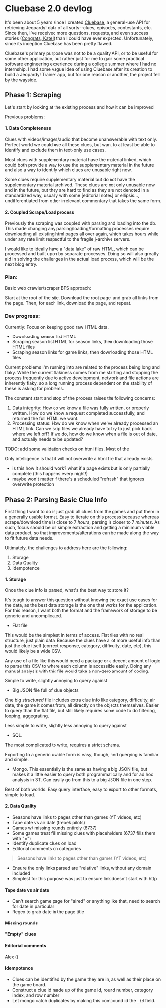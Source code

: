 # Cluebase 2.0 devlog

It's been about 5 years since I created [Cluebase](cluebase.luke.lav.in), a general-use API for retrieving Jeopardy! data of all sorts--clues, episodes, contestants, etc. Since then, I've received more questions, requests, and even success stories ([Congrats, Kate!](https://www.youtube.com/watch?v=AKN-SKdbYWo)) than I could have ever expected. Unfortunately, since its inception Cluebase has been pretty flawed.

Cluebase's primary purpose was not to be a quality API, or to be useful for some other application, but rather just for me to gain some practical software engineering experience during a college summer where I had no internship. I had some vague idea of using Cluebase after its creation to build a Jeopardy! Trainer app, but for one reason or another, the project fell by the wayside.

## Phase 1: Scraping

Let's start by looking at the existing process and how it can be improved

Previous problems:

#### 1. Data Completeness  

Clues with videos/images/audio that become unanswerable with text only. Perfect world we could use all these clues, but want to at least be able to identify and exclude them in text-only use cases.

Most clues with supplementary material have the material linked, which could both provide a way to use the supplementary material in the future and also a way to identify which clues are unusable right now.

Some clues require supplementary material but do not have the supplementary material archived. These clues are not only unusable now and in the future, but they are hard to find as they are not denoted in a standardized way, usually with some [editorial notes] or ellipsis..., undifferentiated from other irrelevant commentary that takes the same form.

#### 2. Coupled Scrape/Load process

Previously the scraping was coupled with parsing and loading into the db. This made changing any parsing/loading/formatting processes require downloading all existing html pages all over again, which takes hours while under any rate limit respectful to the fragile j-archive servers. 

I would like to ideally have a "data lake" of raw HTML, which can be processed and built upon by separate processes. Doing so will also greatly aid in solving the challenges in the actual load process, which will be the next blog entry.


### Plan:

Basic web crawler/scraper BFS approach:

Start at the root of the site. Download the root page, and grab all links from the page. Then, for each link, download the page, and repeat.



### Dev progress:

Currently: Focus on keeping good raw HTML data.

- Downloading season list HTML
- Scraping season list HTML for season links, then downloading those HTML files
- Scraping season links for game links, then downloading those HTML files

Current problems I'm running into are related to the process being long and flaky. While the current flakiness comes from me starting and stopping the process frequently due to active development, network and file actions are inherently flaky, so a long running process dependent on the stability of these is asking for problems. 

The constant start and stop of the process raises the following concerns:

1. Data integrity: How do we know a file was fully written, or properly written. How do we know a request completed successfully, and returned the full HTML we want.
2. Processing status: How do we know when we've already processed an HTML link. Can we skip files we already have to try to just pick back where we left off? If we do, how do we know when a file is out of date, and actually needs to be updated?

TODO: add some validation checks on html files. Most of the 

Only intelligence is that it will not overwrite a html file that already exists
 - is this how it should work? what if a page exists but is only partially complete (this happens every night!)
 - maybe won't matter if there's a scheduled "refresh" that ignores overwrite protection


## Phase 2: Parsing Basic Clue Info

First thing I want to do is just grab all clues from the games and put them in a generally usable format. Easy to iterate on this process because whereas scrape/download time is close to 7 *hours*, parsing is closer to 7 *minutes*. As such, focus should be on simple extraction and getting a minimum viable data product, so that improvements/alterations can be made along the way to fit future data needs.

Ultimately, the challenges to address here are the following:

1. Storage
2. Data Quality
3. Idempotence

#### 1. Storage

Once the clue info is parsed, what's the best way to store it? 

It's tough to answer this question without knowing the exact use cases for the data, as the best data storage is the one that works for the application. For this reason, I want both the format and the framework of storage to be generic and uncomplicated.

- Flat file
 
This would be the simplest in terms of access. Flat files with no real structure, just plain data. Because the clues have a lot more useful info than just the clue itself (correct response, category, difficulty, date, etc), this would likely be a wide CSV. 

Any use of a file like this would need a package or a decent amount of logic to parse this CSV to where each column is accessible easily. Doing any manual analysis with this file would take a non-zero amount of coding.

Simple to write, slightly annoying to query against

- Big JSON file full of clue objects

One big *structured* file includes extra clue info like category, difficulty, air date, the game it comes from, all directly on the objects themselves. Easier to query than the flat file, but still likely requires some code to do filtering, looping, aggegrating.

Less simple to write, slightly less annoying to query against

- SQL.

The most complicated to write, requires a strict schema. 

Exporting to a generic usable form is easy, though, and querying is familiar and simple.

- Mongo. This essentially is the same as having a big JSON file, but makes it a little easier to query both programmatically and for ad hoc analysis in 3T. Can easily go from this to a big JSON file in one step.

Best of both worlds. Easy query interface, easy to export to other formats, simple to load.

#### 2. Data Quality
- Seasons have links to pages other than games (YT videos, etc)
- Tape date vs air date (trebek pilots)
- Games w/ missing rounds entirely (6737)
- Some games treat fill missing clues with placeholders (6737 fills them with "=")
- Identify duplicate clues on load
- Editorial comments on categories

> Seasons have links to pages other than games (YT videos, etc)
- Ensure the only links parsed are "relative" links, without any domain included
- Simplest for this purpose was just to ensure link doesn't start with http

#### Tape date vs air date

- Can't search game page for "aired" or anything like that, need to search for date in particular
- Regex to grab date in the page title

#### Missing rounds

#### "Empty" clues

#### Editorial comments
Alex ()

#### Idempotence

- Clues can be identified by the game they are in, as well as their place on the game board.
- Construct a clue id made up of the game id, round number, category index, and row number
- Let mongo catch duplicates by making this compound id the `_id` field.